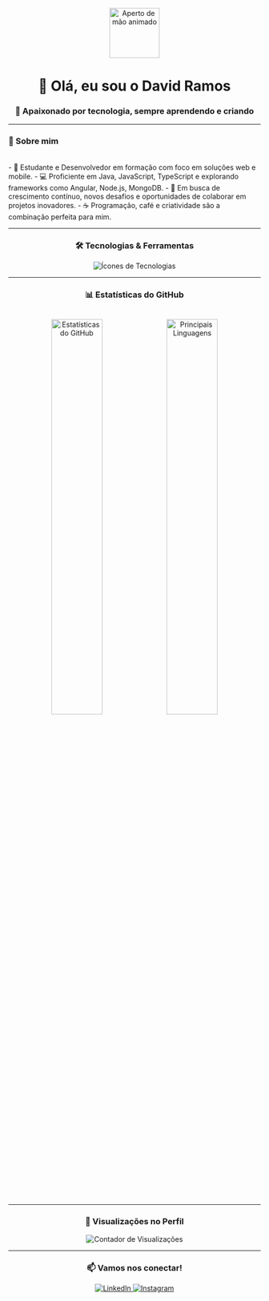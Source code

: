 <div align="center">
  <br>
  <img src="https://media.giphy.com/media/M9gC8U7j2T4s/giphy.gif" width="100px" alt="Aperto de mão animado" />
  <h1 align="center">👋 Olá, eu sou o David Ramos</h1>
  <h3 align="center">🌟 Apaixonado por tecnologia, sempre aprendendo e criando</h3>
</div>

---

### 📌 Sobre mim
<br>
- 🎯 Estudante e Desenvolvedor em formação com foco em soluções web e mobile.
- 💻 Proficiente em Java, JavaScript, TypeScript e explorando frameworks como Angular, Node.js, MongoDB.
- 🚀 Em busca de crescimento contínuo, novos desafios e oportunidades de colaborar em projetos inovadores.
- ☕ Programação, café e criatividade são a combinação perfeita para mim.

---

<h3 align="center">🛠️ Tecnologias & Ferramentas</h3>
<div align="center">
  <img src="https://skillicons.dev/icons?i=java,javascript,typescript,angular,nodejs,mongodb,git,docker,postman,vscode" alt="Ícones de Tecnologias" />
</div>

---

<h3 align="center">📊 Estatísticas do GitHub</h3>
<br>
<div align="center">
  <img src="https://github-readme-stats.vercel.app/api?username=DavidSoaresRamos&show_icons=true&theme=dracula&hide_border=true&count_private=true" alt="Estatísticas do GitHub" width="45%" />
  <img src="https://github-readme-stats.vercel.app/api/top-langs/?username=DavidSoaresRamos&layout=compact&theme=dracula&hide_border=true" alt="Principais Linguagens" width="45%" />
</div>

---

<h3 align="center">👀 Visualizações no Perfil</h3>
<div align="center">
  <img src="https://komarev.com/ghpvc/?username=DavidSoaresRamos&color=2196F3" alt="Contador de Visualizações" />
</div>

---

<h3 align="center">📫 Vamos nos conectar!</h3>
<div align="center">
  <a href="https://www.linkedin.com/in/david-soares-ramos-751117278/">
    <img src="https://img.shields.io/badge/LinkedIn-0A66C2?style=for-the-badge&logo=linkedin&logoColor=white" alt="LinkedIn" />
  </a>
  <a href="https://www.instagram.com/davidgsrx?igsh=MWtubzVjNmlvYjNzeA==">
    <img src="https://img.shields.io/badge/Instagram-E4405F?style=for-the-badge&logo=instagram&logoColor=white" alt="Instagram" />
  </a>
</div>
